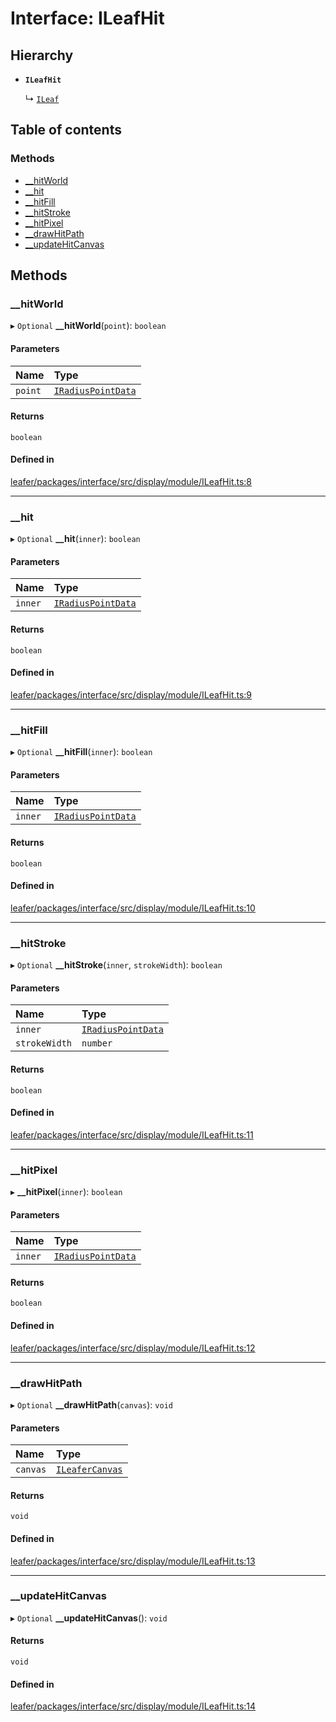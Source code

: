 # Interface: ILeafHit

## Hierarchy

- **`ILeafHit`**

  ↳ [`ILeaf`](ILeaf.md)

## Table of contents

### Methods

- [\_\_hitWorld](ILeafHit.md#__hitworld)
- [\_\_hit](ILeafHit.md#__hit)
- [\_\_hitFill](ILeafHit.md#__hitfill)
- [\_\_hitStroke](ILeafHit.md#__hitstroke)
- [\_\_hitPixel](ILeafHit.md#__hitpixel)
- [\_\_drawHitPath](ILeafHit.md#__drawhitpath)
- [\_\_updateHitCanvas](ILeafHit.md#__updatehitcanvas)

## Methods

### \_\_hitWorld

▸ `Optional` **__hitWorld**(`point`): `boolean`

#### Parameters

| Name | Type |
| :------ | :------ |
| `point` | [`IRadiusPointData`](IRadiusPointData.md) |

#### Returns

`boolean`

#### Defined in

[leafer/packages/interface/src/display/module/ILeafHit.ts:8](https://github.com/leaferjs/leafer/blob/8db572e/packages/interface/src/display/module/ILeafHit.ts#L8)

___

### \_\_hit

▸ `Optional` **__hit**(`inner`): `boolean`

#### Parameters

| Name | Type |
| :------ | :------ |
| `inner` | [`IRadiusPointData`](IRadiusPointData.md) |

#### Returns

`boolean`

#### Defined in

[leafer/packages/interface/src/display/module/ILeafHit.ts:9](https://github.com/leaferjs/leafer/blob/8db572e/packages/interface/src/display/module/ILeafHit.ts#L9)

___

### \_\_hitFill

▸ `Optional` **__hitFill**(`inner`): `boolean`

#### Parameters

| Name | Type |
| :------ | :------ |
| `inner` | [`IRadiusPointData`](IRadiusPointData.md) |

#### Returns

`boolean`

#### Defined in

[leafer/packages/interface/src/display/module/ILeafHit.ts:10](https://github.com/leaferjs/leafer/blob/8db572e/packages/interface/src/display/module/ILeafHit.ts#L10)

___

### \_\_hitStroke

▸ `Optional` **__hitStroke**(`inner`, `strokeWidth`): `boolean`

#### Parameters

| Name | Type |
| :------ | :------ |
| `inner` | [`IRadiusPointData`](IRadiusPointData.md) |
| `strokeWidth` | `number` |

#### Returns

`boolean`

#### Defined in

[leafer/packages/interface/src/display/module/ILeafHit.ts:11](https://github.com/leaferjs/leafer/blob/8db572e/packages/interface/src/display/module/ILeafHit.ts#L11)

___

### \_\_hitPixel

▸ **__hitPixel**(`inner`): `boolean`

#### Parameters

| Name | Type |
| :------ | :------ |
| `inner` | [`IRadiusPointData`](IRadiusPointData.md) |

#### Returns

`boolean`

#### Defined in

[leafer/packages/interface/src/display/module/ILeafHit.ts:12](https://github.com/leaferjs/leafer/blob/8db572e/packages/interface/src/display/module/ILeafHit.ts#L12)

___

### \_\_drawHitPath

▸ `Optional` **__drawHitPath**(`canvas`): `void`

#### Parameters

| Name | Type |
| :------ | :------ |
| `canvas` | [`ILeaferCanvas`](ILeaferCanvas.md) |

#### Returns

`void`

#### Defined in

[leafer/packages/interface/src/display/module/ILeafHit.ts:13](https://github.com/leaferjs/leafer/blob/8db572e/packages/interface/src/display/module/ILeafHit.ts#L13)

___

### \_\_updateHitCanvas

▸ `Optional` **__updateHitCanvas**(): `void`

#### Returns

`void`

#### Defined in

[leafer/packages/interface/src/display/module/ILeafHit.ts:14](https://github.com/leaferjs/leafer/blob/8db572e/packages/interface/src/display/module/ILeafHit.ts#L14)

